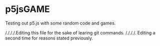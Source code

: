 # p5jsGAME
Testing out p5.js with some random code and games.

/./././.Editing this file for the sake of learing git commands.
/./././. Editing a second time for reasons stated previously.